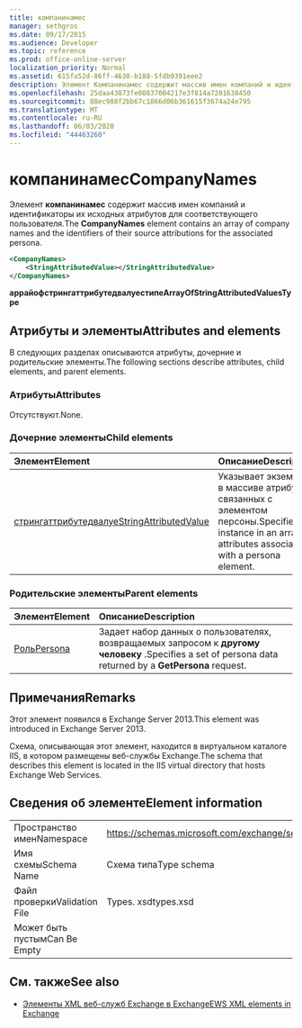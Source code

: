 ```yaml
---
title: компанинамес
manager: sethgros
ms.date: 09/17/2015
ms.audience: Developer
ms.topic: reference
ms.prod: office-online-server
localization_priority: Normal
ms.assetid: 615fa52d-86ff-4630-b188-5fdb9391eee2
description: Элемент Компанинамес содержит массив имен компаний и идентификаторы их исходных атрибутов для соответствующего пользователя.
ms.openlocfilehash: 25daa43873fe00837004217e3f814a7201638450
ms.sourcegitcommit: 88ec988f2bb67c1866d06b361615f3674a24e795
ms.translationtype: MT
ms.contentlocale: ru-RU
ms.lasthandoff: 06/03/2020
ms.locfileid: "44463260"
---
```

# <a name="companynames"></a><span data-ttu-id="0104a-103">компанинамес</span><span class="sxs-lookup"><span data-stu-id="0104a-103">CompanyNames</span></span>

<span data-ttu-id="0104a-104">Элемент **компанинамес** содержит массив имен компаний и идентификаторы их исходных атрибутов для соответствующего пользователя.</span><span class="sxs-lookup"><span data-stu-id="0104a-104">The **CompanyNames** element contains an array of company names and the identifiers of their source attributions for the associated persona.</span></span> 
  
```XML
<CompanyNames>
    <StringAttributedValue></StringAttributedValue>
</CompanyNames>
```

 <span data-ttu-id="0104a-105">**аррайофстрингаттрибутедвалуестипе**</span><span class="sxs-lookup"><span data-stu-id="0104a-105">**ArrayOfStringAttributedValuesType**</span></span>
## <a name="attributes-and-elements"></a><span data-ttu-id="0104a-106">Атрибуты и элементы</span><span class="sxs-lookup"><span data-stu-id="0104a-106">Attributes and elements</span></span>

<span data-ttu-id="0104a-107">В следующих разделах описываются атрибуты, дочерние и родительские элементы.</span><span class="sxs-lookup"><span data-stu-id="0104a-107">The following sections describe attributes, child elements, and parent elements.</span></span>
  
### <a name="attributes"></a><span data-ttu-id="0104a-108">Атрибуты</span><span class="sxs-lookup"><span data-stu-id="0104a-108">Attributes</span></span>

<span data-ttu-id="0104a-109">Отсутствуют.</span><span class="sxs-lookup"><span data-stu-id="0104a-109">None.</span></span>
  
### <a name="child-elements"></a><span data-ttu-id="0104a-110">Дочерние элементы</span><span class="sxs-lookup"><span data-stu-id="0104a-110">Child elements</span></span>

|<span data-ttu-id="0104a-111">**Элемент**</span><span class="sxs-lookup"><span data-stu-id="0104a-111">**Element**</span></span>|<span data-ttu-id="0104a-112">**Описание**</span><span class="sxs-lookup"><span data-stu-id="0104a-112">**Description**</span></span>|
|:-----|:-----|
|[<span data-ttu-id="0104a-113">стрингаттрибутедвалуе</span><span class="sxs-lookup"><span data-stu-id="0104a-113">StringAttributedValue</span></span>](stringattributedvalue.md) <br/> |<span data-ttu-id="0104a-114">Указывает экземпляр в массиве атрибутов, связанных с элементом персоны.</span><span class="sxs-lookup"><span data-stu-id="0104a-114">Specifies an instance in an array of attributes associated with a persona element.</span></span>  <br/> |
   
### <a name="parent-elements"></a><span data-ttu-id="0104a-115">Родительские элементы</span><span class="sxs-lookup"><span data-stu-id="0104a-115">Parent elements</span></span>

|<span data-ttu-id="0104a-116">**Элемент**</span><span class="sxs-lookup"><span data-stu-id="0104a-116">**Element**</span></span>|<span data-ttu-id="0104a-117">**Описание**</span><span class="sxs-lookup"><span data-stu-id="0104a-117">**Description**</span></span>|
|:-----|:-----|
|[<span data-ttu-id="0104a-118">Роль</span><span class="sxs-lookup"><span data-stu-id="0104a-118">Persona</span></span>](persona.md) <br/> |<span data-ttu-id="0104a-119">Задает набор данных о пользователях, возвращаемых запросом к **другому человеку** .</span><span class="sxs-lookup"><span data-stu-id="0104a-119">Specifies a set of persona data returned by a **GetPersona** request.</span></span>  <br/> |
   
## <a name="remarks"></a><span data-ttu-id="0104a-120">Примечания</span><span class="sxs-lookup"><span data-stu-id="0104a-120">Remarks</span></span>

<span data-ttu-id="0104a-121">Этот элемент появился в Exchange Server 2013.</span><span class="sxs-lookup"><span data-stu-id="0104a-121">This element was introduced in Exchange Server 2013.</span></span>
  
<span data-ttu-id="0104a-122">Схема, описывающая этот элемент, находится в виртуальном каталоге IIS, в котором размещены веб-службы Exchange.</span><span class="sxs-lookup"><span data-stu-id="0104a-122">The schema that describes this element is located in the IIS virtual directory that hosts Exchange Web Services.</span></span>
  
## <a name="element-information"></a><span data-ttu-id="0104a-123">Сведения об элементе</span><span class="sxs-lookup"><span data-stu-id="0104a-123">Element information</span></span>

|||
|:-----|:-----|
|<span data-ttu-id="0104a-124">Пространство имен</span><span class="sxs-lookup"><span data-stu-id="0104a-124">Namespace</span></span>  <br/> |https://schemas.microsoft.com/exchange/services/2006/types  <br/> |
|<span data-ttu-id="0104a-125">Имя схемы</span><span class="sxs-lookup"><span data-stu-id="0104a-125">Schema Name</span></span>  <br/> |<span data-ttu-id="0104a-126">Схема типа</span><span class="sxs-lookup"><span data-stu-id="0104a-126">Type schema</span></span>  <br/> |
|<span data-ttu-id="0104a-127">Файл проверки</span><span class="sxs-lookup"><span data-stu-id="0104a-127">Validation File</span></span>  <br/> |<span data-ttu-id="0104a-128">Types. xsd</span><span class="sxs-lookup"><span data-stu-id="0104a-128">types.xsd</span></span>  <br/> |
|<span data-ttu-id="0104a-129">Может быть пустым</span><span class="sxs-lookup"><span data-stu-id="0104a-129">Can Be Empty</span></span>  <br/> ||
   
## <a name="see-also"></a><span data-ttu-id="0104a-130">См. также</span><span class="sxs-lookup"><span data-stu-id="0104a-130">See also</span></span>



- [<span data-ttu-id="0104a-131">Элементы XML веб-служб Exchange в Exchange</span><span class="sxs-lookup"><span data-stu-id="0104a-131">EWS XML elements in Exchange</span></span>](ews-xml-elements-in-exchange.md)

